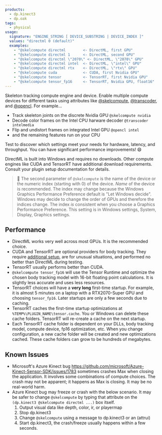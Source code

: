 ```yaml
---
products:
  - dp.kinect3
  - dp.oak
tags:
  - physical
usage:
  signature: "ENGINE_STRING [ DEVICE_SUBSTRING | DEVICE_INDEX ]"
  values: "directml 0 (default)"
  examples:
    - "@skelcompute directml        <- DirectML, first GPU"
    - "@skelcompute directml 1      <- DirectML, second GPU"
    - "@skelcompute directml \"2070\" <- DirectML, \"2070\" GPU"
    - "@skelcompute directml intel  <- DirectML, \"intel\" GPU"
    - "@skelcompute directml rtx    <- DirectML, \"rtx\" GPU"
    - "@skelcompute cuda            <- CUDA, first Nvidia GPU"
    - "@skelcompute tensor          <- TensorRT, first Nvidia GPU"
    - "@skelcompute tensor_fp16     <- TensorRT, Nvidia GPU, float16"
---
```


Skeleton tracking compute engine and device.
Enable multiple compute devices for different tasks using attributes like
[@skelcompute](skelcompute.md), [@transcoder](transcoder.md), and [@opencl](opencl.md).
For example...

* Track skeleton joints on the discrete Nvidia GPU `@skelcompute nvidia`
* Decode color frames on the Intel CPU harware decoder `@transcoder intelmedia`
* Flip and undistort frames on integrated Intel GPU `@opencl intel`
* and the remaining features run on your CPU

Test to discover which settings meet your needs for hardware, latency, and throughput.
You can have significant performance improvements! :smile:

DirectML is built into Windows and requires no downloads. Other compute engines like
CUDA and TensorRT have additional download requirements. Consult your plugin setup
documentation for details.

> :memo: The second parameter of `@skelcompute` is the name of the device or
> the numeric index (starting with 0) of the device. *Name* of the device is recommended.
> The index may change because the Windows Graphics Performance Preference default
> is "Let Windows decide". Windows may decide to change the order of GPUs and therefore
> the indices change. The index *is* consistent when you choose a Graphics Performance
> Preference. This setting is in Windows settings, System, Display, Graphics settings.

## Performance

* DirectML works very well across most GPUs. It is the recommended choice.
* CUDA and TensorRT are optional providers for body tracking. They require
  [additional setup](../dp.kinect3.md#cuda), are for unusual situations,
  and performed no better than DirectML during testing.
* TensorRT usually performs better than CUDA.
* `@skelcompute tensor_fp16` will use the Tensor Runtime and optimize the chosen body tracking model
  with 16-bit floating point calculations. It is slightly less accurate and uses less resources.
* TensorRT choices will have a **very long** first-time startup. For example, it is almost 5 minutes on
  a laptop with a RTX2070-Super GPU and choosing `tensor_fp16`. Later startups are only a few seconds
  due to caching.
* TensorRT caches the first-time startup optimizations at `%TEMP%\PLUGIN_NAME\tensor.cache`.
  You or Windows can delete these cache folders. TensorRT will re-create a cache
  on the next startup.
* Each TensorRT cache folder is dependent on your DLLs, body tracking model,
  compute device, fp16 optimization, etc. When you change configuration, a new cache folder will be
  created and new optimizations cached. These cache folders can grow to be hundreds of megabytes.

## Known Issues

* Microsoft's Azure Kinect bug <https://github.com/microsoft/Azure-Kinect-Sensor-SDK/issues/1783>
  sometimes crashes Max when closing the application. It involves some combinations of compute choices.
  The crash may not be apparent; it happens as Max is closing. It may be no real-world harm.
* Azure Kinect bug may freeze or crash with the below scenario. It may be safer to change
  `@skelcompute` by typing that attribute on the `(dp.kinect3 @skelcompute directml ...)` box itself.
  1. Output visual data like depth, color, ir, or playermap
  2. Stop dp.kinect3
  3. Change `@skelcompute` using a message to dp.kinect3 or an (attrui)
  4. Start dp.kinect3, the crash/freeze usually happens within a few seconds.
